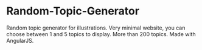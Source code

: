 # Random-Topic-Generator
Random topic generator for illustrations.
Very minimal website, you can choose between 1 and 5 topics to display.
More than 200 topics.
Made with AngularJS.
